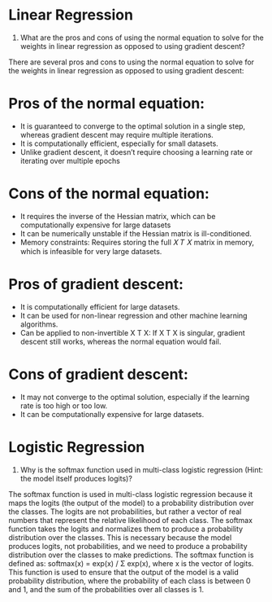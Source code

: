 # Linear Regression

1. What are the pros and cons of using the normal equation to solve for the weights in linear regression as opposed to using gradient descent?

 There are several pros and cons to using the normal equation to solve for the weights in linear regression as opposed to using gradient descent:

# Pros of the normal equation:
- It is guaranteed to converge to the optimal solution in a single step, whereas gradient descent may require multiple iterations.
- It is computationally efficient, especially for small datasets.
- Unlike gradient descent, it doesn’t require choosing a learning rate or iterating over multiple epochs
# Cons of the normal equation:
- It requires the inverse of the Hessian matrix, which can be computationally expensive for large datasets
- It can be numerically unstable if the Hessian matrix is ill-conditioned.
- Memory constraints: Requires storing the full 𝑋 𝑇 𝑋 matrix in memory, which is infeasible for very large datasets.
# Pros of gradient descent:
- It is computationally efficient for large datasets.
- It can be used for non-linear regression and other machine learning algorithms.
- Can be applied to non-invertible X T X: If X T X is singular, gradient descent still works, whereas the normal equation would fail.
# Cons of gradient descent:
- It may not converge to the optimal solution, especially if the learning rate is too high or too low.
- It can be computationally expensive for large datasets.

# Logistic Regression
1. Why is the softmax function used in multi-class logistic regression (Hint: the model itself produces logits)?

The softmax function is used in multi-class logistic regression because it maps the logits (the output of the model) to a probability distribution over the classes. The logits are not probabilities, but rather a vector of real numbers that represent the relative likelihood of each class. The softmax function takes the logits and normalizes them to produce a probability distribution over the classes. This is necessary because the model produces logits, not probabilities, and we need to produce a probability distribution over the classes to make predictions. The softmax function is defined as:   softmax(x) = exp(x) / Σ exp(x), where x is the vector of logits. This function is used to ensure that the output of the model is a valid probability distribution, where the probability of each class is between 0 and 1, and the sum of the probabilities over all classes is 1. 